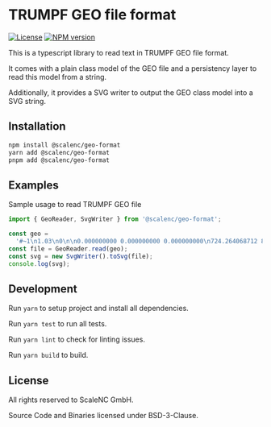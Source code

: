# TRUMPF GEO file format

[![License](https://img.shields.io/badge/license-BSD3-green)](https://github.com/scalenc/geo-format)
[![NPM version](https://img.shields.io/npm/v/@scalenc/geo-format)](https://www.npmjs.com/package/@scalenc/geo-format)

This is a typescript library to read text in TRUMPF GEO file format.

It comes with a plain class model of the GEO file and a persistency layer to read this model from a string.

Additionally, it provides a SVG writer to output the GEO class model into a SVG string.

## Installation

```sh
npm install @scalenc/geo-format
yarn add @scalenc/geo-format
pnpm add @scalenc/geo-format
```

## Examples

Sample usage to read TRUMPF GEO file

```typescript
import { GeoReader, SvgWriter } from '@scalenc/geo-format';

const geo =
  '#~1\n1.03\n0\n\n0.000000000 0.000000000 0.000000000\n724.264068712 848.528137424 0.000000000\n294860.320115468\n0\n0.000000000\n0\n1\n##~~\n#~11\n\n\n\n\n\n\n0.000000000\n\n\n\n0\n0\n0\n0\n0\n0\n0\n0\n0\n\n##~~\n#~END\n#~3\n\n\n\n0.000000000 0.000000000 1.000000000\n1.000000000 0.000000000 0.000000000 0.000000000\n0.000000000 1.000000000 0.000000000 0.000000000\n0.000000000 0.000000000 1.000000000 0.000000000\n0.000000000 0.000000000 0.000000000 1.000000000\n0.000000000 0.000000000 0.000000000\n724.264068712 848.528137424 0.000000000\n275.546406035 424.264068712 0.000000000\n294860.320115468\n1\n0\n0\n0\n0\n##~~\n#~30\nIDENT@\n#~TTINFO_END\n#~31\nP\n1\n0.000000000 424.264068712 0.000000000\n|~\nP\n4\n308.036302695 424.264068712 0.000000000\n|~\nP\n3\n424.264068712 424.264068712 0.000000000\n|~\nP\n5\n624.264068712 424.264068712 0.000000000\n|~\nP\n2\n724.264068712 124.264068712 0.000000000\n|~\nP\n6\n724.264068712 724.264068712 0.000000000\n|~\n##~~\n#~33\n\n1 24 0\n0\n0.000000000 0.000000000 1.000000000\n0.000000000 0.000000000 0.000000000\n724.264068712 848.528137424 0.000000000\n275.546406035 424.264068712 0.000000000\n294860.320115468\n0\n##~~\n#~331\nARC\n1 0\n3 1 2\n1\n|~\nARC\n1 0\n5 2 4\n-1\n|~\nARC\n1 0\n5 4 6\n-1\n|~\nARC\n1 0\n3 6 1\n1\n|~\n##~~\n#~KONT_END\n#~END\n#~EOF\n';
const file = GeoReader.read(geo);
const svg = new SvgWriter().toSvg(file);
console.log(svg);
```

## Development

Run `yarn` to setup project and install all dependencies.

Run `yarn test` to run all tests.

Run `yarn lint` to check for linting issues.

Run `yarn build` to build.

## License

All rights reserved to ScaleNC GmbH.

Source Code and Binaries licensed under BSD-3-Clause.
